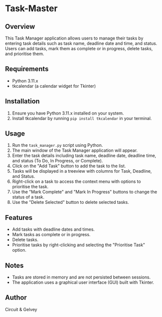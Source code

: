 # Task-Master

## Overview
This Task Manager application allows users to manage their tasks by entering task details such as task name, deadline date and time, and status. Users can add tasks, mark them as complete or in progress, delete tasks, and prioritise them.

## Requirements
- Python 3.11.x 
- tkcalendar (a calendar widget for Tkinter)

## Installation
1. Ensure you have Python 3.11.x installed on your system.
3. Install tkcalendar by running `pip install tkcalendar` in your terminal.

## Usage
1. Run the `task_manager.py` script using Python.
2. The main window of the Task Manager application will appear.
3. Enter the task details including task name, deadline date, deadline time, and status (To Do, In Progress, or Complete).
4. Click on the "Add Task" button to add the task to the list.
5. Tasks will be displayed in a treeview with columns for Task, Deadline, and Status.
6. Right-click on a task to access the context menu with options to prioritise the task.
7. Use the "Mark Complete" and "Mark In Progress" buttons to change the status of a task.
8. Use the "Delete Selected" button to delete selected tasks.

## Features
- Add tasks with deadline dates and times.
- Mark tasks as complete or in progress.
- Delete tasks.
- Prioritise tasks by right-clicking and selecting the "Prioritise Task" option.

## Notes
- Tasks are stored in memory and are not persisted between sessions.
- The application uses a graphical user interface (GUI) built with Tkinter.

## Author
Circuit & Gelvey
